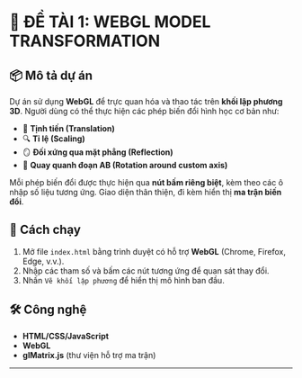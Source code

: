 # **🎯 ĐỀ TÀI 1: WEBGL MODEL TRANSFORMATION**

## **📦 Mô tả dự án**

Dự án sử dụng **WebGL** để trực quan hóa và thao tác trên **khối lập phương 3D**. Người dùng có thể thực hiện các phép biến đổi hình học cơ bản như:

- 🔁 **Tịnh tiến (Translation)**
- 🔍 **Tỉ lệ (Scaling)**
- 🪞 **Đối xứng qua mặt phẳng (Reflection)**
- 🔄 **Quay quanh đoạn AB (Rotation around custom axis)**

Mỗi phép biến đổi được thực hiện qua **nút bấm riêng biệt**, kèm theo các ô nhập số liệu tương ứng. Giao diện thân thiện, đi kèm hiển thị **ma trận biến đổi**.

## **🚀 Cách chạy**

1. Mở file `index.html` bằng trình duyệt có hỗ trợ **WebGL** (Chrome, Firefox, Edge, v.v.).
2. Nhập các tham số và bấm các nút tương ứng để quan sát thay đổi.
3. Nhấn `Vẽ khối lập phương` để hiển thị mô hình ban đầu.

## **🛠️ Công nghệ**

- **HTML/CSS/JavaScript**
- **WebGL**
- **glMatrix.js** (thư viện hỗ trợ ma trận)

---